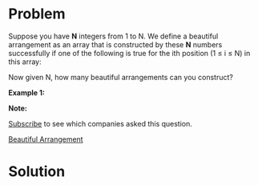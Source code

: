 
# Problem

Suppose you have **N** integers from 1 to N. We define a beautiful arrangement
as an array that is constructed by these **N** numbers successfully if one of
the following is true for the ith position (1 ≤ i ≤ N) in this array:

Now given N, how many beautiful arrangements can you construct?

**Example 1:**  

**Note:**  

[Subscribe](/subscribe/) to see which companies asked this question.



[Beautiful Arrangement](https://leetcode.com/problems/beautiful-arrangement)

# Solution



